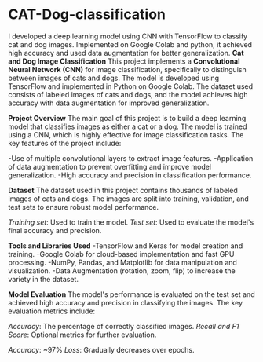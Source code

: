 # CAT-Dog-classification
I developed a deep learning model using CNN with TensorFlow to classify cat and dog images. Implemented on Google Colab and python, it achieved high accuracy and used data augmentation for better generalization.
**Cat and Dog Image Classification**
This project implements a **Convolutional Neural Network (CNN)** for image classification, specifically to distinguish between images of cats and dogs. The model is developed using TensorFlow and implemented in Python on Google Colab. The dataset used consists of labeled images of cats and dogs, and the model achieves high accuracy with data augmentation for improved generalization.

**Project Overview**
The main goal of this project is to build a deep learning model that classifies images as either a cat or a dog. The model is trained using a CNN, which is highly effective for image classification tasks. The key features of the project include:

-Use of multiple convolutional layers to extract image features.
-Application of data augmentation to prevent overfitting and improve model generalization.
-High accuracy and precision in classification performance.

**Dataset**
The dataset used in this project contains thousands of labeled images of cats and dogs. The images are split into training, validation, and test sets to ensure robust model performance.

*Training set*: Used to train the model.
*Test set*: Used to evaluate the model's final accuracy and precision.

**Tools and Libraries Used**
-TensorFlow and Keras for model creation and training.
-Google Colab for cloud-based implementation and fast GPU processing.
-NumPy, Pandas, and Matplotlib for data manipulation and visualization.
-Data Augmentation (rotation, zoom, flip) to increase the variety in the dataset.

**Model Evaluation**
The model's performance is evaluated on the test set and achieved high accuracy and precision in classifying the images. The key evaluation metrics include:

*Accuracy*: The percentage of correctly classified images.
*Recall and F1 Score*: Optional metrics for further evaluation.

*Accuracy*: ~97%
*Loss*: Gradually decreases over epochs.
